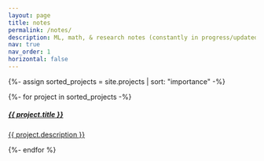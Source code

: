 ```yaml
---
layout: page
title: notes
permalink: /notes/
description: ML, math, & research notes (constantly in progress/updated)
nav: true
nav_order: 1
horizontal: false
---
```


<!-- pages/projects.md -->

<div class="projects">

{%- assign sorted_projects = site.projects | sort: "importance" -%}

<!-- Generate smaller text-only clickable cards for each project stacked vertically -->

<div class="container">
  {%- for project in sorted_projects -%}
    <a href="{{ project.url }}" class="card mb-3 text-decoration-none text-reset">
      <div class="card-body">
        <h5 class="card-title">{{ project.title }}</h5>
        <p class="card-text">{{ project.description }}</p>
      </div>
    </a>
  {%- endfor %}
</div>

</div>